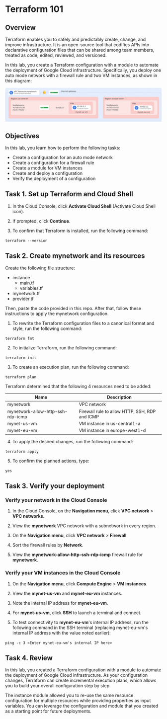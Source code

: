 # Terraform 101

## Overview

Terraform enables you to safely and predictably create, change, and improve infrastructure. It is an open-source tool that codifies APIs into declarative configuration files that can be shared among team members, treated as code, edited, reviewed, and versioned.

In this lab, you create a Terraform configuration with a module to automate the deployment of Google Cloud infrastructure. Specifically, you deploy one auto mode network with a firewall rule and two VM instances, as shown in this diagram:

![](images/terraform_diagram.png)

## Objectives

In this lab, you learn how to perform the following tasks:

* Create a configuration for an auto mode network
* Create a configuration for a firewall rule
* Create a module for VM instances
* Create and deploy a configuration
* Verify the deployment of a configuration

## Task 1. Set up Terraform and Cloud Shell

1. In the Cloud Console, click **Activate Cloud Shell** (Activate Cloud Shell icon).

2. If prompted, click **Continue**.

3. To confirm that Terraform is installed, run the following command:

`terraform --version`

## Task 2. Create mynetwork and its resources

Create the following file structure:

* instance
   * main.tf
   * variables.tf
* mynetwork.tf
* provider.tf

Then, paste the code provided in this repo. After that, follow these instructions to apply the mynetwork configuration.

1. To rewrite the Terraform configuration files to a canonical format and style, run the following command:

`terraform fmt`

2. To initialize Terraform, run the following command:

`terraform init`

3. To create an execution plan, run the following command:

`terraform plan`

Terraform determined that the following 4 resources need to be added:

| Name      | Description |
| ----------- | ----------- |
| mynetwork      | VPC network       |
| mynetwork-allow-http-ssh-rdp-icmp   | Firewall rule to allow HTTP, SSH, RDP and ICMP        |
| mynet-us-vm   | VM instance in us-central1-a       |
| mynet-eu-vm   | VM instance in europe-west1-d      |
	
4. To apply the desired changes, run the following command:

`terraform apply`

5. To confirm the planned actions, type:

`yes`

## Task 3. Verify your deployment

### Verify your network in the Cloud Console

1. In the Cloud Console, on the **Navigation menu**, click **VPC network** > **VPC networks**.

2. View the **mynetwork** VPC network with a subnetwork in every region.

3. On the **Navigation menu**, click **VPC network** > **Firewall**.

4. Sort the firewall rules by **Network**.

5. View the **mynetwork-allow-http-ssh-rdp-icmp** firewall rule for **mynetwork**.

### Verify your VM instances in the Cloud Console

1. On the **Navigation menu**, click **Compute Engine** > **VM instances**.

2. View the **mynet-us-vm** and **mynet-eu-vm** instances.

3. Note the internal IP address for **mynet-eu-vm**.

4. For **mynet-us-vm**, click **SSH** to launch a terminal and connect.

5. To test connectivity to **mynet-eu-vm**'s internal IP address, run the following command in the SSH terminal (replacing mynet-eu-vm's internal IP address with the value noted earlier):

`ping -c 3 <Enter mynet-eu-vm's internal IP here>`

## Task 4. Review

In this lab, you created a Terraform configuration with a module to automate the deployment of Google Cloud infrastructure. As your configuration changes, Terraform can create incremental execution plans, which allows you to build your overall configuration step by step.

The instance module allowed you to re-use the same resource configuration for multiple resources while providing properties as input variables. You can leverage the configuration and module that you created as a starting point for future deployments.
